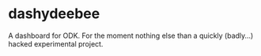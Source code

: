 # dashydeebee
A dashboard for ODK. For the moment nothing else than a quickly (badly…) hacked experimental project.